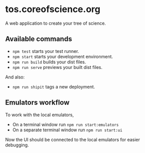 # tos.coreofscience.org

A web application to create your tree of science.

## Available commands

- `npm test` starts your test runner.
- `npm start` starts your development environment.
- `npm run build` builds your dist files.
- `npm run serve` previews your built dist files.

And also:

- `npm run shipit` tags a new deployment.

## Emulators workflow

To work with the local emulators,

- On a terminal window run `npm run start:emulators`
- On a separate terminal window run `npm run start:ui`

Now the UI should be connected to the local emulators for easier debugging.
